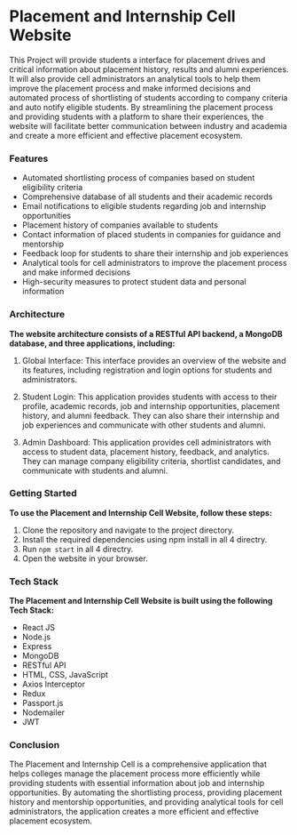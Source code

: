 # Placement and Internship Cell Website

This Project will provide students a interface for placement drives and  critical information about placement history, results and alumni experiences. It will also provide cell administrators  an analytical tools to help them improve the placement process and make informed decisions and  automated process of shortlisting of students according to company criteria and auto notify eligible students. By streamlining the placement process and providing students with a platform to share their experiences, the website will facilitate better communication between industry and academia and create a more efficient and effective placement ecosystem.

### Features

 - Automated shortlisting process of companies based on student eligibility criteria
 - Comprehensive database of all students and their academic records
 - Email notifications to eligible students regarding job and internship opportunities
 - Placement history of companies available to students
 - Contact information of placed students in companies for guidance and mentorship
 - Feedback loop for students to share their internship and job experiences
 - Analytical tools for cell administrators to improve the placement process and make informed decisions
 - High-security measures to protect student data and personal information

### Architecture

**The website architecture consists of a RESTful API backend, a MongoDB database, and three applications, including:**

1. Global Interface: This interface provides an overview of the website and its features, including registration and login options for students and administrators.

2. Student Login: This application provides students with access to their profile, academic records, job and internship opportunities, placement history, and alumni feedback. They can also share their internship and job experiences and communicate with other students and alumni.

3. Admin Dashboard: This application provides cell administrators with access to student data, placement history, feedback, and analytics. They can manage company eligibility criteria, shortlist candidates, and communicate with students and alumni.

### Getting Started

**To use the Placement and Internship Cell Website, follow these steps:**

1. Clone the repository and navigate to the project directory.
2. Install the required dependencies using npm install in all 4 directry.
4. Run `npm start` in all 4 directry.
5. Open the website in your browser.

### Tech Stack
**The Placement and Internship Cell Website is built using the following Tech Stack:**

 - React JS
 - Node.js
 - Express
 - MongoDB
 - RESTful API
 - HTML, CSS, JavaScript
 - Axios Interceptor
 - Redux
 - Passport.js
 - Nodemailer
 - JWT

### Conclusion

The Placement and Internship Cell is a comprehensive application that helps colleges manage the placement process more efficiently while providing students with essential information about job and internship opportunities. By automating the shortlisting process, providing placement history and mentorship opportunities, and providing analytical tools for cell administrators, the application creates a more efficient and effective placement ecosystem.
